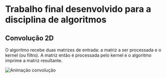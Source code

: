 # Trabalho final desenvolvido para a disciplina de algoritmos

## Convolução 2D

O algoritmo recebe duas matrizes de entrada: a matriz a ser processada e o kernel (ou filtro). A matriz então é processada pelo kernel e o algoritmo imprime a matriz resultante. 

![Animação convolução](https://miro.medium.com/max/790/1*1okwhewf5KCtIPaFib4XaA.gif)
